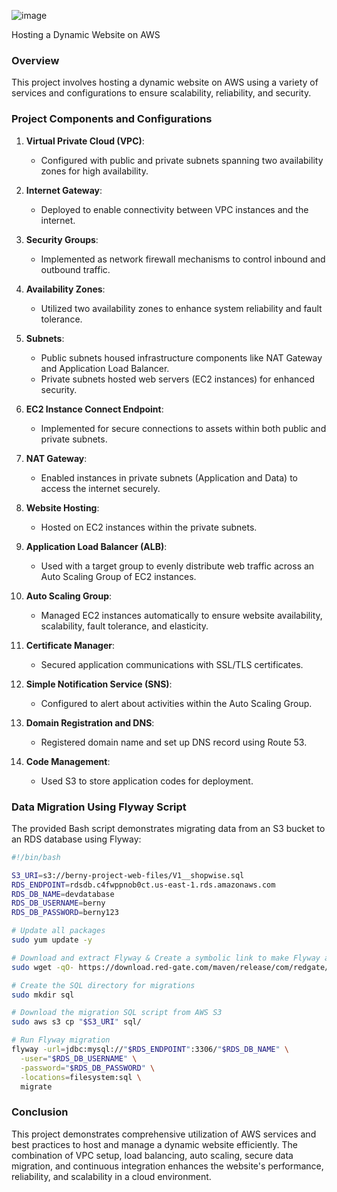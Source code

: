 ![image](https://github.com/user-attachments/assets/b1438d60-4975-4e92-8607-28d97f39de8a)


 Hosting a Dynamic Website on AWS

### Overview
This project involves hosting a dynamic website on AWS using a variety of services and configurations to ensure scalability, reliability, and security.

### Project Components and Configurations
1. **Virtual Private Cloud (VPC)**:
   - Configured with public and private subnets spanning two availability zones for high availability.

2. **Internet Gateway**:
   - Deployed to enable connectivity between VPC instances and the internet.

3. **Security Groups**:
   - Implemented as network firewall mechanisms to control inbound and outbound traffic.

4. **Availability Zones**:
   - Utilized two availability zones to enhance system reliability and fault tolerance.

5. **Subnets**:
   - Public subnets housed infrastructure components like NAT Gateway and Application Load Balancer.
   - Private subnets hosted web servers (EC2 instances) for enhanced security.

6. **EC2 Instance Connect Endpoint**:
   - Implemented for secure connections to assets within both public and private subnets.

7. **NAT Gateway**:
   - Enabled instances in private subnets (Application and Data) to access the internet securely.

8. **Website Hosting**:
   - Hosted on EC2 instances within the private subnets.

9. **Application Load Balancer (ALB)**:
   - Used with a target group to evenly distribute web traffic across an Auto Scaling Group of EC2 instances.

10. **Auto Scaling Group**:
    - Managed EC2 instances automatically to ensure website availability, scalability, fault tolerance, and elasticity.

11. **Certificate Manager**:
    - Secured application communications with SSL/TLS certificates.

12. **Simple Notification Service (SNS)**:
    - Configured to alert about activities within the Auto Scaling Group.

13. **Domain Registration and DNS**:
    - Registered domain name and set up DNS record using Route 53.

14. **Code Management**:
    - Used S3 to store application codes for deployment.

### Data Migration Using Flyway Script
The provided Bash script demonstrates migrating data from an S3 bucket to an RDS database using Flyway:

```bash
#!/bin/bash

S3_URI=s3://berny-project-web-files/V1__shopwise.sql
RDS_ENDPOINT=rdsdb.c4fwppnob0ct.us-east-1.rds.amazonaws.com
RDS_DB_NAME=devdatabase
RDS_DB_USERNAME=berny
RDS_DB_PASSWORD=berny123

# Update all packages
sudo yum update -y

# Download and extract Flyway & Create a symbolic link to make Flyway accessible globally
sudo wget -qO- https://download.red-gate.com/maven/release/com/redgate/flyway/flyway-commandline/10.16.0/flyway-commandline-10.16.0-linux-x64.tar.gz | tar -xvz && sudo ln -s `pwd`/flyway-10.16.0/flyway /usr/local/bin 

# Create the SQL directory for migrations
sudo mkdir sql

# Download the migration SQL script from AWS S3
sudo aws s3 cp "$S3_URI" sql/

# Run Flyway migration
flyway -url=jdbc:mysql://"$RDS_ENDPOINT":3306/"$RDS_DB_NAME" \
  -user="$RDS_DB_USERNAME" \
  -password="$RDS_DB_PASSWORD" \
  -locations=filesystem:sql \
  migrate
```

### Conclusion
This project demonstrates comprehensive utilization of AWS services and best practices to host and manage a dynamic website efficiently. The combination of VPC setup, load balancing, auto scaling, secure data migration, and continuous integration enhances the website's performance, reliability, and scalability in a cloud environment.
